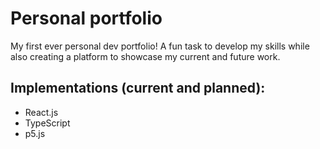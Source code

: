 # Personal portfolio

My first ever personal dev portfolio! A fun task to develop my skills while also creating a platform to showcase my current and future work.

## Implementations (current and planned): 
- React.js
- TypeScript
- p5.js
